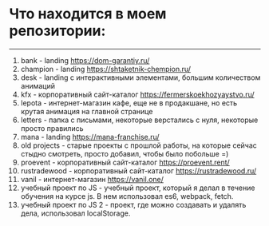 # Что находится в моем репозитории:
***
1. bank - landing https://dom-garantiy.ru/
2. champion - landing https://shtaketnik-chempion.ru/
3. desk - landing с интерактивными элементами, большим количеством анимаций
4. kfx - корпоративный сайт-каталог https://fermerskoekhozyaystvo.ru/
5. lepota - интернет-магазин кафе, еще не в продакшане, но есть крутая анимация на главной странице
6. letters - папка с письмами, некоторые верстались с нуля, некоторые просто правились
7. mana - landing https://mana-franchise.ru/
8. old projects - старые проекты с прошлой работы, на которые сейчас стыдно смотреть, просто добавил, чтобы было побольше =)
9. proevent - корпоративный сайт-каталог https://proevent.rent/
10. rustradewood - корпоративный сайт-каталог https://rustradewood.ru/
11. vanil - интернет-магазин https://vanil.one/
12. учебный проект по JS - учебный проект, который я делал в течение обучения на курсе js. В нем использовал es6, webpack, fetch.
13. учебный проект по JS 2 - проект, где можно создавать и удалять дела, использовал localStorage.